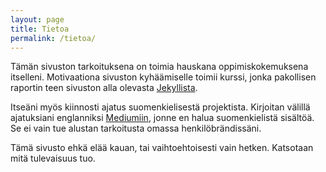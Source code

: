 ```yaml
---
layout: page
title: Tietoa
permalink: /tietoa/
---
```


Tämän sivuston tarkoituksena on toimia hauskana oppimiskokemuksena itselleni. Motivaationa sivuston kyhäämiselle toimii kurssi, jonka pakollisen raportin teen sivuston alla olevasta [Jekyllista](https://jekyllrb.com/).

Itseäni myös kiinnosti ajatus suomenkielisestä projektista. Kirjoitan välillä ajatuksiani englanniksi [Mediumiin](https://medium.com/@jonimettala), jonne en halua suomenkielistä sisältöä. Se ei vain tue alustan tarkoitusta omassa henkilöbrändissäni.

Tämä sivusto ehkä elää kauan, tai vaihtoehtoisesti vain hetken. Katsotaan mitä tulevaisuus tuo.
